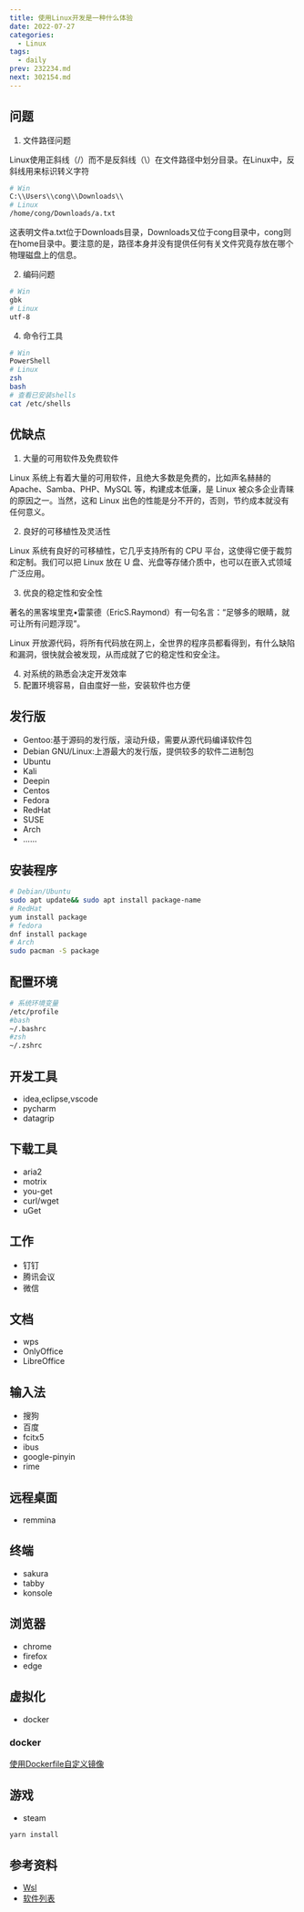 ```yaml
---
title: 使用Linux开发是一种什么体验
date: 2022-07-27
categories:
  - Linux
tags:
  - daily
prev: 232234.md
next: 302154.md
---
```




<!-- more -->

## 问题

1. 文件路径问题

Linux使用正斜线（/）而不是反斜线（\）在文件路径中划分目录。在Linux中，反斜线用来标识转义字符

```bash
# Win
C:\\Users\\cong\\Downloads\\
# Linux
/home/cong/Downloads/a.txt
```
这表明文件a.txt位于Downloads目录，Downloads又位于cong目录中，cong则在home目录中。要注意的是，路径本身并没有提供任何有关文件究竟存放在哪个物理磁盘上的信息。

2. 编码问题

```bash
# Win
gbk
# Linux
utf-8
```

4. 命令行工具

```bash
# Win
PowerShell
# Linux
zsh
bash
# 查看已安装shells
cat /etc/shells
```


## 优缺点

1. 大量的可用软件及免费软件

Linux 系统上有着大量的可用软件，且绝大多数是免费的，比如声名赫赫的 Apache、Samba、PHP、MySQL 等，构建成本低廉，是 Linux 被众多企业青睐的原因之一。当然，这和 Linux 出色的性能是分不开的，否则，节约成本就没有任何意义。

2. 良好的可移植性及灵活性

Linux 系统有良好的可移植性，它几乎支持所有的 CPU 平台，这使得它便于裁剪和定制。我们可以把 Linux 放在 U 盘、光盘等存储介质中，也可以在嵌入式领域广泛应用。

3. 优良的稳定性和安全性

著名的黑客埃里克•雷蒙德（EricS.Raymond）有一句名言：“足够多的眼睛，就可让所有问题浮现”。

Linux 开放源代码，将所有代码放在网上，全世界的程序员都看得到，有什么缺陷和漏洞，很快就会被发现，从而成就了它的稳定性和安全注。

4. 对系统的熟悉会决定开发效率
5. 配置环境容易，自由度好一些，安装软件也方便

## 发行版

- Gentoo:基于源码的发行版，滚动升级，需要从源代码编译软件包
- Debian GNU/Linux:上游最大的发行版，提供较多的软件二进制包
- Ubuntu
- Kali
- Deepin
- Centos
- Fedora
- RedHat
- SUSE
- Arch
- ......

## 安装程序

```bash
# Debian/Ubuntu
sudo apt update&& sudo apt install package-name
# RedHat
yum install package
# fedora
dnf install package
# Arch
sudo pacman -S package
```

## 配置环境


```bash
# 系统环境变量
/etc/profile
#bash
~/.bashrc
#zsh
~/.zshrc

```

## 开发工具

- idea,eclipse,vscode
- pycharm
- datagrip

## 下载工具
- aria2
- motrix
- you-get
- curl/wget
- uGet

## 工作

- 钉钉
- 腾讯会议
- 微信

## 文档
- wps
- OnlyOffice
- LibreOffice

## 输入法
- 搜狗
- 百度
- fcitx5
- ibus
- google-pinyin
- rime

## 远程桌面

- remmina

## 终端

- sakura
- tabby
- konsole

## 浏览器

- chrome
- firefox
- edge


## 虚拟化
- docker

### docker

[使用Dockerfile自定义镜像](../08/051116.md)
## 游戏

- steam

```js
yarn install
```

## 参考资料

- [Wsl](https://docs.microsoft.com/zh-cn/windows/wsl/install)
- [软件列表](https://wiki.archlinux.org/title/List_of_applications_(%E7%AE%80%E4%BD%93%E4%B8%AD%E6%96%87))